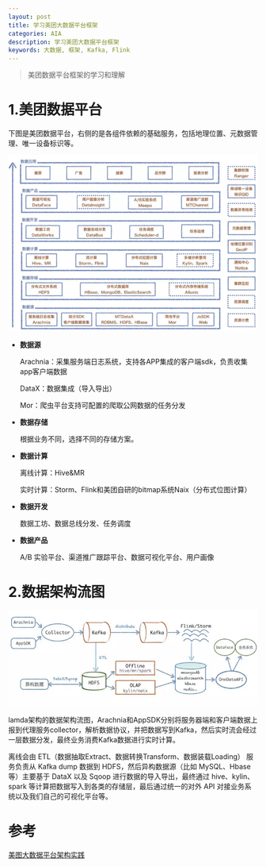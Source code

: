 ```yaml
---
layout: post
title: 学习美团大数据平台框架
categories: AIA
description: 学习美团大数据平台框架
keywords: 大数据, 框架, Kafka, Flink
---
```


> 美团数据平台框架的学习和理解

# 1.美团数据平台

下图是美团数据平台，右侧的是各组件依赖的基础服务，包括地理位置、元数据管理、唯一设备标识等。

<img src="/images/posts/2019-11-22-Learning-Meit-Bigdata-Arch/global_arch.png" width="700" alt="总体结构" />

- **数据源**

  Arachnia：采集服务端日志系统，支持各APP集成的客户端sdk，负责收集app客户端数据

  DataX：数据集成（导入导出）

  Mor：爬虫平台支持可配置的爬取公网数据的任务分发

- **数据存储**

  根据业务不同，选择不同的存储方案。

- **数据计算**

  离线计算：Hive&MR

  实时计算：Storm、Flink和美团自研的bitmap系统Naix（分布式位图计算）

- **数据开发**

  数据工坊、数据总线分发、任务调度

- **数据产品**

  A/B 实验平台、渠道推广跟踪平台、数据可视化平台、用户画像

# 2.数据架构流图

<img src="/images/posts/2019-11-22-Learning-Meit-Bigdata-Arch/dataflow_arch.png" width="700" alt="数据架构流图" />

lamda架构的数据架构流图，Arachnia和AppSDK分别将服务器端和客户端数据上报到代理服务collector，解析数据协议，并把数据写到Kafka，然后实时流会经过一层数据分发，最终业务消费Kafka数据进行实时计算。

离线会由 ETL（数据抽取Extract、数据转换Transform、数据装载Loading） 服务负责从 Kafka dump 数据到 HDFS，然后异构数据源（比如 MySQL、Hbase 等）主要基于 DataX 以及 Sqoop 进行数据的导入导出，最终通过 hive、kylin、spark 等计算把数据写入到各类的存储层，最后通过统一的对外 API 对接业务系统以及我们自己的可视化平台等。

# 参考

[美图大数据平台架构实践](https://segmentfault.com/a/1190000016106115)



